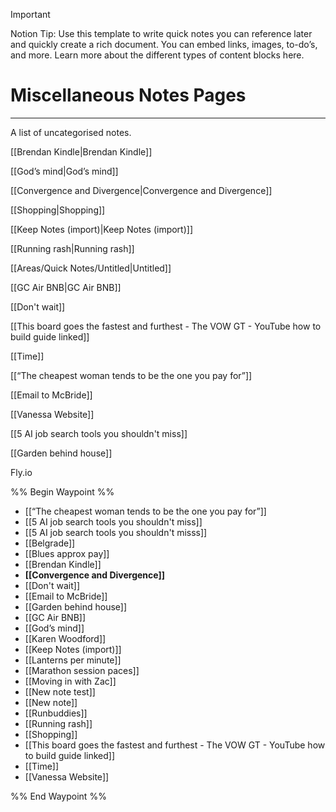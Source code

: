 > [!important]  
> Notion Tip: Use this template to write quick notes you can reference later and quickly create a rich document. You can embed links, images, to-do’s, and more. Learn more about the different types of content blocks here.  

# Miscellaneous Notes Pages

---

A list of uncategorised notes.


[[Brendan Kindle|Brendan Kindle]]

[[God’s mind|God’s mind]]

[[Convergence and Divergence|Convergence and Divergence]]

[[Shopping|Shopping]]

[[Keep Notes (import)|Keep Notes (import)]]

[[Running rash|Running rash]]

[[Areas/Quick Notes/Untitled|Untitled]]

[[GC Air BNB|GC Air BNB]]

[[Don't wait]]

[[This board goes the fastest and furthest - The VOW GT - YouTube how to build guide linked]]

[[Time]]

[[“The cheapest woman tends to be the one you pay for”]]

[[Email to McBride]]

[[Vanessa Website]]

[[5 AI job search tools you shouldn't miss]]

  

[[Garden behind house]]

Fly.io

%% Begin Waypoint %%
- [[“The cheapest woman tends to be the one you pay for”]]
- [[5 AI job search tools you shouldn't miss]]
- [[5 AI job search tools you shouldn't misss]]
- [[Belgrade]]
- [[Blues approx pay]]
- [[Brendan Kindle]]
- **[[Convergence and Divergence]]**
- [[Don't wait]]
- [[Email to McBride]]
- [[Garden behind house]]
- [[GC Air BNB]]
- [[God’s mind]]
- [[Karen Woodford]]
- [[Keep Notes (import)]]
- [[Lanterns per minute]]
- [[Marathon session paces]]
- [[Moving in with Zac]]
- [[New note test]]
- [[New note]]
- [[Runbuddies]]
- [[Running rash]]
- [[Shopping]]
- [[This board goes the fastest and furthest - The VOW GT - YouTube   how to build guide linked]]
- [[Time]]
- [[Vanessa Website]]

%% End Waypoint %%